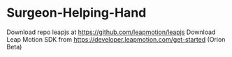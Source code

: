 # Surgeon-Helping-Hand


Download repo leapjs at https://github.com/leapmotion/leapjs
Download Leap Motion SDK from https://developer.leapmotion.com/get-started (Orion Beta)
